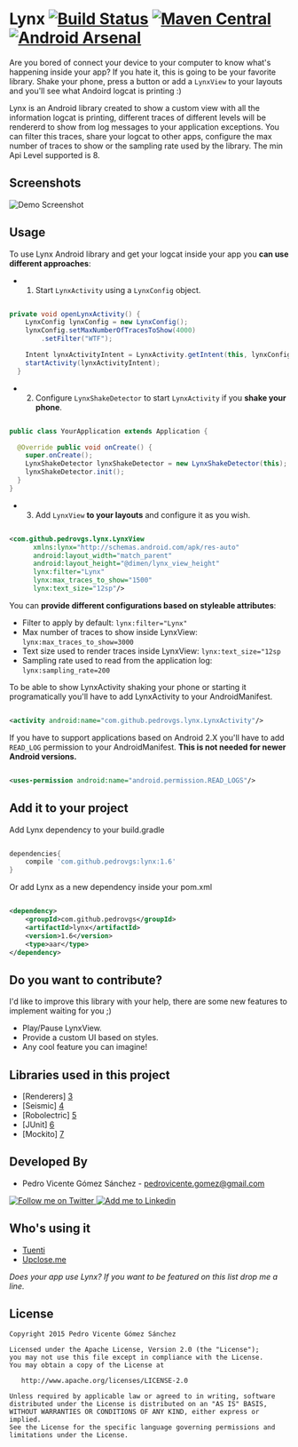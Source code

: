 Lynx [![Build Status](https://travis-ci.org/pedrovgs/Lynx.svg?branch=master)](https://travis-ci.org/pedrovgs/Lynx) [![Maven Central](https://maven-badges.herokuapp.com/maven-central/com.github.pedrovgs/lynx/badge.svg)](https://maven-badges.herokuapp.com/maven-central/com.github.pedrovgs/lynx) [![Android Arsenal](https://img.shields.io/badge/Android%20Arsenal-Lynx-brightgreen.svg?style=flat)](https://android-arsenal.com/details/1/1552)
====

Are you bored of connect your device to your computer to know what's happening inside your app? If you hate it, this is going to be your favorite library. Shake your phone, press a button or add a ``LynxView`` to your layouts and you'll see what Andoird logcat is printing :)

Lynx is an Android library created to show a custom view with all the information logcat is printing, different traces of different levels will be rendererd to show from log messages to your application exceptions. You can filter this traces, share your logcat to other apps, configure the max number of traces to show or the sampling rate used by the library. The min Api Level supported is 8.

Screenshots
-----------

![Demo Screenshot][1]

Usage
-----

To use Lynx Android library and get your logcat inside your app you **can use different approaches**:

* 1. Start ``LynxActivity`` using a ``LynxConfig`` object.

```java

private void openLynxActivity() {
    LynxConfig lynxConfig = new LynxConfig();
    lynxConfig.setMaxNumberOfTracesToShow(4000)
        .setFilter("WTF");

    Intent lynxActivityIntent = LynxActivity.getIntent(this, lynxConfig);
    startActivity(lynxActivityIntent);
  }

```

* 2. Configure ``LynxShakeDetector`` to start ``LynxActivity`` if you **shake your phone**.

```java

public class YourApplication extends Application {

  @Override public void onCreate() {
    super.onCreate();
    LynxShakeDetector lynxShakeDetector = new LynxShakeDetector(this);
    lynxShakeDetector.init();
  }
}

```

* 3. Add ``LynxView`` **to your layouts** and configure it as you wish.

```xml

<com.github.pedrovgs.lynx.LynxView
      xmlns:lynx="http://schemas.android.com/apk/res-auto"
      android:layout_width="match_parent"
      android:layout_height="@dimen/lynx_view_height"
      lynx:filter="Lynx"
      lynx:max_traces_to_show="1500"
      lynx:text_size="12sp"/>

```

You can **provide different configurations based on styleable attributes**:

* Filter to apply by default: ``lynx:filter="Lynx"``
* Max number of traces to show inside LynxView: ``lynx:max_traces_to_show=3000``
* Text size used to render traces inside LynxView: ``lynx:text_size="12sp``
* Sampling rate used to read from the application log: ``lynx:sampling_rate=200``

To be able to show LynxActivity shaking your phone or starting it programatically you'll have to add LynxActivity to your AndroidManifest.

```xml

<activity android:name="com.github.pedrovgs.lynx.LynxActivity"/>

```

If you have to support applications based on Android 2.X you'll have to add ``READ_LOG`` permission to your AndroidManifest. **This is not needed for newer Android versions.**

```xml

<uses-permission android:name="android.permission.READ_LOGS"/>

```


Add it to your project
----------------------


Add Lynx dependency to your build.gradle

```groovy

dependencies{
    compile 'com.github.pedrovgs:lynx:1.6'
}

```

Or add Lynx as a new dependency inside your pom.xml

```xml

<dependency>
    <groupId>com.github.pedrovgs</groupId>
    <artifactId>lynx</artifactId>
    <version>1.6</version>
    <type>aar</type>
</dependency>

```


Do you want to contribute?
--------------------------

I'd like to improve this library with your help, there are some new features to implement waiting for you ;)

* Play/Pause LynxView.
* Provide a custom UI based on styles.
* Any cool feature you can imagine!

Libraries used in this project
------------------------------

* [Renderers] [3]
* [Seismic] [4]
* [Robolectric] [5]
* [JUnit] [6]
* [Mockito] [7]



Developed By
------------

* Pedro Vicente Gómez Sánchez - <pedrovicente.gomez@gmail.com>

<a href="https://twitter.com/pedro_g_s">
  <img alt="Follow me on Twitter" src="http://imageshack.us/a/img812/3923/smallth.png" />
</a>
<a href="https://es.linkedin.com/in/pedrovgs">
  <img alt="Add me to Linkedin" src="http://imageshack.us/a/img41/7877/smallld.png" />
</a>


Who's using it
--------------

* [Tuenti][2]
* [Upclose.me][10]

*Does your app use Lynx? If you want to be featured on this list drop me a line.*

License
-------

    Copyright 2015 Pedro Vicente Gómez Sánchez

    Licensed under the Apache License, Version 2.0 (the "License");
    you may not use this file except in compliance with the License.
    You may obtain a copy of the License at

       http://www.apache.org/licenses/LICENSE-2.0

    Unless required by applicable law or agreed to in writing, software
    distributed under the License is distributed on an "AS IS" BASIS,
    WITHOUT WARRANTIES OR CONDITIONS OF ANY KIND, either express or implied.
    See the License for the specific language governing permissions and
    limitations under the License.


[1]: ./art/screenshot_demo_1.gif
[2]: https://play.google.com/store/apps/details?id=com.tuenti.messenger
[3]: https://github.com/pedrovgs/Renderers
[4]: https://github.com/square/seismic
[5]: https://github.com/robolectric/robolectric
[6]: https://github.com/junit-team/junit
[7]: https://github.com/mockito/mockito
[8]: https://github.com/pedrovgs
[10]: https://play.google.com/store/apps/details?id=fm.rushmore.mainapp
